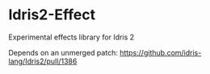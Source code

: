 # Idris2-Effect
Experimental effects library for Idris 2

Depends on an unmerged patch: https://github.com/idris-lang/Idris2/pull/1386
